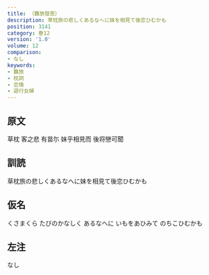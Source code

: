 ```yaml
---
title: （羇旅發思）
description: 草枕旅の悲しくあるなへに妹を相見て後恋ひむかも
position: 3141
category: 巻12
version: '1.0'
volume: 12
comparison:
- なし
keywords:
- 羈旅
- 枕詞
- 恋情
- 遊行女婦
---
```


## 原文

草枕 客之悲 有苗尓 妹乎相見而 後将戀可聞

## 訓読

草枕旅の悲しくあるなへに妹を相見て後恋ひむかも

## 仮名

くさまくら たびのかなしく あるなへに いもをあひみて のちこひむかも

## 左注

なし
